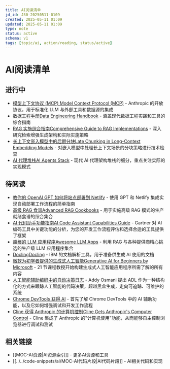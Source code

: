 ```yaml
---
title: AI阅读清单
jd_id: J30-20250511-0109
created: 2025-05-11 01:09
updated: 2025-05-11 01:09
type: note
status: active
schema: v1
tags: [topic/ai, action/reading, status/active]
---
```


# AI阅读清单

## 进行中

- [模型上下文协议 (MCP) Model Context Protocol (MCP)](https://www.anthropic.com/news/model-context-protocol) - Anthropic 的开放协议，用于标准化 LLM 与外部工具和数据源的集成
- [数据工程手册Data Engineering Handbook](https://github.com/DataExpert-io/data-engineer-handbook) - 涵盖现代数据工程实践和工具的综合指南
- [RAG 实施综合指南Comprehensive Guide to RAG Implementations](https://newsletter.armand.so/p/comprehensive-guide-rag-implementations) - 深入研究检索增强生成架构和实际实施策略
- [长上下文嵌入模型中的后期分块Late Chunking in Long-Context Embedding Models](https://jina.ai/news/late-chunking-in-long-context-embedding-models/) - 对嵌入模型中处理长上下文场景的分块策略进行技术检查
- [AI 代理堆栈AI Agents Stack](https://www.letta.com/blog/ai-agents-stack) - 现代 AI 代理架构堆栈的细分，重点关注实际的实现模式

## 待阅读

- [教你的 OpenAI GPT 如何将站点部署到 Netlify](https://docs.netlify.com/integrations/gpt-action/) - 使用 GPT 和 Netlify 集成实现自动部署工作流程的简单指南
- [高级 RAG 食谱Advanced RAG Cookbooks](https://github.com/athina-ai/rag-cookbooks) - 用于实施高级 RAG 模式的生产就绪食谱的综合集合
- [AI 代码助手功能指南AI Code Assistant Capabilities Guide](https://www.gartner.com/doc/reprints?__hstc=255016983.9732003523a47e7665b181820c69f2a9.1733130049629.1733130049629.1733651288968.2&__hssc=255016983.1.1733651288968&__hsfp=2586932413&id=1-2J2SQNFF&ct=241013&st=sb&submissionGuid=7579e3b4-3253-4a05-8939-cfeaea493dbd) - Gartner 对 AI 编码工具中关键功能的分析，为您的开发工作流程评估和选择合适的工具提供了框架
- [超棒的 LLM 应用程序Awesome LLM Apps](https://github.com/Shubhamsaboo/awesome-llm-apps) - 利用 RAG 与各种提供商精心挑选的生产级 LLM 应用程序集合
- [DoclingDocling](https://github.com/DS4SD/docling) - IBM 的文档解析工具，用于准备供生成 AI 使用的文档
- [微软为初学者提供的生成式人工智能Generative AI for Beginners by Microsoft](https://microsoft.github.io/generative-ai-for-beginners/#/) - 21 节课程教授开始构建生成式人工智能应用程序所需了解的所有内容
- [人工智能辅助编码中的自动决策日志](https://addyosmani.com/blog/automated-decision-logs/) - Addy Osmani 提出 ADL 作为一种结构化的方式来跟踪人工智能的代码决策，超越黑盒生成，走向可追踪、可维护的系统
- [Chrome DevTools 获得 AI](https://addyosmani.com/blog/ai-assistance/) - 首先了解 Chrome DevTools 中的 AI 辅助功能，以及它如何增强调试和开发工作流程
- [Cline 获得 Anthropic 的计算机控制Cline Gets Anthropic's Computer Control](https://x.com/sdrzn/status/1850880547825823989) - Cline 集成了 Anthropic 的"计算机使用"功能，从而能够自主控制浏览器进行调试和测试

## 相关链接

- [[MOC-AI资源|AI资源索引]] - 更多AI资源和工具
- [[../../code-snippets/ai/MOC-AI代码片段|AI代码片段]] - AI相关代码和实现 
